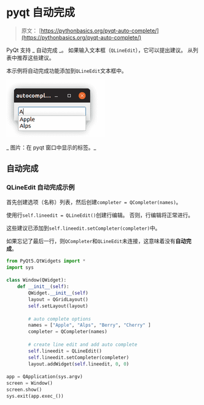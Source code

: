 # pyqt 自动完成

> 原文： [https://pythonbasics.org/pyqt-auto-complete/](https://pythonbasics.org/pyqt-auto-complete/)

PyQt 支持 _ 自动完成 _。 如果输入文本框（`QLineEdit`），它可以提出建议。 从列表中推荐这些建议。

本示例将自动完成功能添加到`QLineEdit`文本框中。

![auto complete QLineEdit](img/d1daeade8423826325f8b569bf16acc5.jpg)

_ 图片：在 pyqt 窗口中显示的标签。_

## 自动完成

### QLineEdit 自动完成示例

首先创建选项（名称）列表，然后创建`completer = QCompleter(names)`。

使用行`self.lineedit = QLineEdit()`创建行编辑。 否则，行编辑将正常进行。

这些建议已添加到`self.lineedit.setCompleter(completer)`中。

如果忘记了最后一行，则`QCompleter`和`QLineEdit`未连接，这意味着没有**自动完成**。

```py
from PyQt5.QtWidgets import *
import sys

class Window(QWidget):
    def __init__(self):
        QWidget.__init__(self)
        layout = QGridLayout()
        self.setLayout(layout)

        # auto complete options                                                 
        names = ["Apple", "Alps", "Berry", "Cherry" ]
        completer = QCompleter(names)

        # create line edit and add auto complete                                
        self.lineedit = QLineEdit()
        self.lineedit.setCompleter(completer)
        layout.addWidget(self.lineedit, 0, 0)

app = QApplication(sys.argv)
screen = Window()
screen.show()
sys.exit(app.exec_())

```